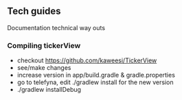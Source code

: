 ## Tech guides
Documentation technical way outs

### Compiling tickerView
- checkout https://github.com/kaweesi/TickerView
- see/make changes
- increase version in app/build.gradle & gradle.properties
- go to telefyna, edit ./gradlew install for the new version
- ./gradlew installDebug